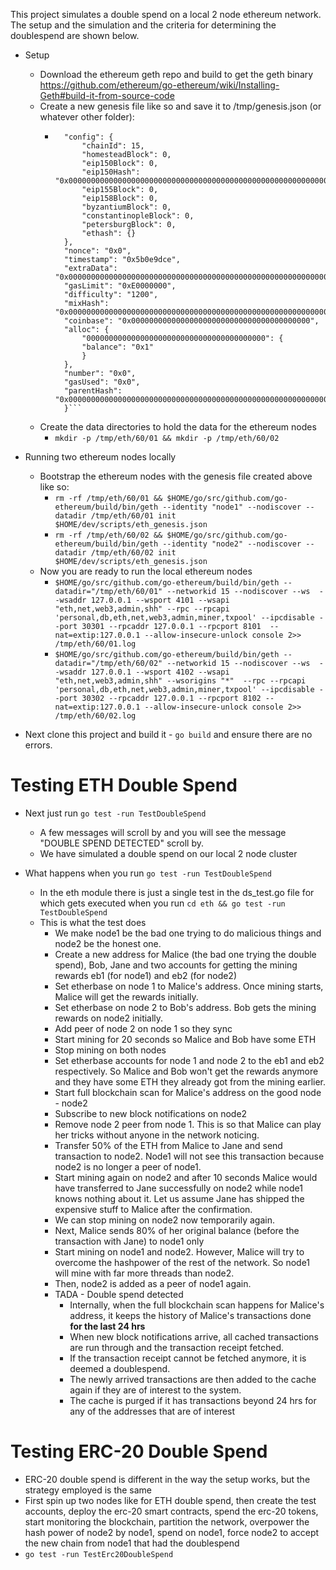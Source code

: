 This project simulates a double spend on a local 2 node ethereum network. The setup and the simulation and the criteria for determining the doublespend are shown below.

* Setup
  * Download the ethereum geth repo and build to get the geth binary https://github.com/ethereum/go-ethereum/wiki/Installing-Geth#build-it-from-source-code
  * Create a new genesis file like so and save it to /tmp/genesis.json (or whatever other folder):
    * ```{
        "config": {
            "chainId": 15,
            "homesteadBlock": 0,
            "eip150Block": 0,
            "eip150Hash": "0x0000000000000000000000000000000000000000000000000000000000000000",
            "eip155Block": 0,
            "eip158Block": 0,
            "byzantiumBlock": 0,
            "constantinopleBlock": 0,
            "petersburgBlock": 0,
            "ethash": {}
        },
        "nonce": "0x0",
        "timestamp": "0x5b0e9dce",
        "extraData": "0x0000000000000000000000000000000000000000000000000000000000000000",
        "gasLimit": "0xE0000000",
        "difficulty": "1200",
        "mixHash": "0x0000000000000000000000000000000000000000000000000000000000000000",
        "coinbase": "0x0000000000000000000000000000000000000000",
        "alloc": {
            "0000000000000000000000000000000000000000": {
            "balance": "0x1"
            }
        },
        "number": "0x0",
        "gasUsed": "0x0",
        "parentHash": "0x0000000000000000000000000000000000000000000000000000000000000000"
        }```
  * Create the data directories to hold the data for the ethereum nodes
    * `mkdir -p /tmp/eth/60/01 && mkdir -p /tmp/eth/60/02`

* Running two ethereum nodes locally
  * Bootstrap the ethereum nodes with the genesis file created above like so:
    * `rm -rf /tmp/eth/60/01 && $HOME/go/src/github.com/go-ethereum/build/bin/geth --identity "node1" --nodiscover --datadir /tmp/eth/60/01 init $HOME/dev/scripts/eth_genesis.json`
    * `rm -rf /tmp/eth/60/02 && $HOME/go/src/github.com/go-ethereum/build/bin/geth --identity "node2" --nodiscover --datadir /tmp/eth/60/02 init $HOME/dev/scripts/eth_genesis.json`
  * Now you are ready to run the local ethereum nodes
    *  `$HOME/go/src/github.com/go-ethereum/build/bin/geth --datadir="/tmp/eth/60/01" --networkid 15 --nodiscover --ws  --wsaddr 127.0.0.1 --wsport 4101 --wsapi "eth,net,web3,admin,shh" --rpc --rpcapi 'personal,db,eth,net,web3,admin,miner,txpool' --ipcdisable --port 30301 --rpcaddr 127.0.0.1 --rpcport 8101  --nat=extip:127.0.0.1 --allow-insecure-unlock console 2>> /tmp/eth/60/01.log`
    * `$HOME/go/src/github.com/go-ethereum/build/bin/geth --datadir="/tmp/eth/60/02" --networkid 15 --nodiscover --ws  --wsaddr 127.0.0.1 --wsport 4102 --wsapi "eth,net,web3,admin,shh" --wsorigins "*"  --rpc --rpcapi 'personal,db,eth,net,web3,admin,miner,txpool' --ipcdisable --port 30302 --rpcaddr 127.0.0.1 --rpcport 8102 --nat=extip:127.0.0.1 --allow-insecure-unlock console 2>> /tmp/eth/60/02.log`

* Next clone this project and build it - `go build` and ensure there are no errors.

# Testing ETH Double Spend
* Next just run `go test -run TestDoubleSpend`
  * A few messages will scroll by and you will see the message "DOUBLE SPEND DETECTED" scroll by. 
  * We have simulated a double spend on our local 2 node cluster

* What happens when you run `go test -run TestDoubleSpend`
  * In the eth module there is just a single test in the ds_test.go file for which gets executed when you run `cd eth && go test -run TestDoubleSpend`
  * This is what the test does
    * We make node1 be the bad one trying to do malicious things and node2 be the honest one.
    * Create a new address for Malice (the bad one trying the double spend), Bob, Jane and two accounts for getting the mining rewards eb1 (for node1) and eb2 (for node2)
    * Set etherbase on node 1 to Malice's address. Once mining starts, Malice will get the rewards initially. 
    * Set etherbase on node 2 to Bob's address. Bob gets the mining rewards on node2 initially.
    * Add peer of node 2 on node 1 so they sync
    * Start mining for 20 seconds so Malice and Bob have some ETH
    * Stop mining on both nodes
    * Set etherbase accounts for node 1 and node 2 to the eb1 and eb2 respectively. So Malice and Bob won't get the rewards anymore and they have some ETH they already got from the mining earlier. 
    * Start full blockchain scan for Malice's address on the good node - node2
    * Subscribe to new block notifications on node2
    * Remove node 2 peer from node 1. This is so that Malice can play her tricks without anyone in the network noticing.
    * Transfer 50% of the ETH from Malice to Jane and send transaction to node2. Node1 will not see this transaction because node2 is no longer a peer of node1. 
    * Start mining again on node2 and after 10 seconds Malice would have transferred to Jane successfully on node2 while node1 knows nothing about it. Let us assume Jane has shipped the expensive stuff to Malice after the confirmation.
    * We can stop mining on node2 now temporarily again.
    * Next, Malice sends 80% of her original balance (before the transaction with Jane) to node1 only
    * Start mining on node1 and node2. However, Malice will try to overcome the hashpower of the rest of the network. So node1 will mine with far more threads than node2.
    * Then, node2 is added as a peer of node1 again.
    * TADA - Double spend detected
      * Internally, when the full blockchain scan happens for Malice's address, it keeps the history of Malice's transactions done **for the last 24 hrs**
      * When new block notifications arrive, all cached transactions are run through and the transaction receipt fetched. 
      * If the transaction receipt cannot be fetched anymore, it is deemed a doublespend.
      * The newly arrived transactions are then added to the cache again if they are of interest to the system.
      * The cache is purged if it has transactions beyond 24 hrs for any of the addresses that are of interest

# Testing ERC-20 Double Spend
  * ERC-20 double spend is different in the way the setup works, but the strategy employed is the same
  * First spin up two nodes like for ETH double spend, then create the test accounts, deploy the erc-20 smart contracts, spend the erc-20 tokens, start monitoring the blockchain, partition the network, overpower the hash power of node2 by node1, spend on node1, force node2 to accept the new chain from node1 that had the doublespend
  *  `go test -run TestErc20DoubleSpend`

